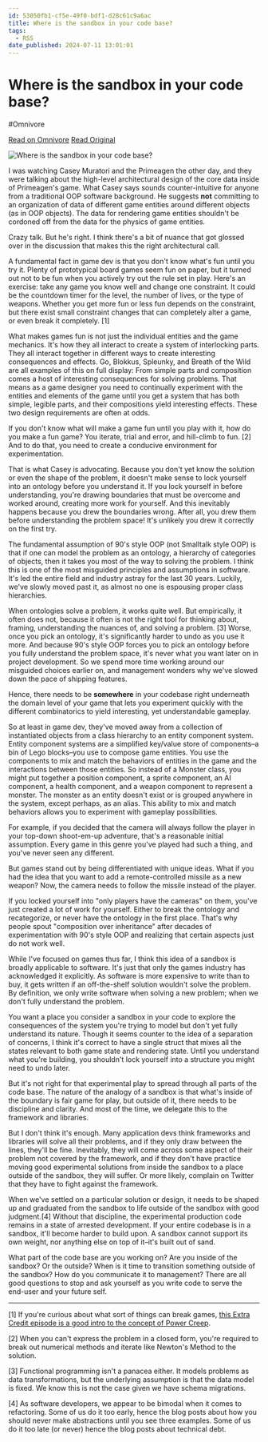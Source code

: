 ```yaml
---
id: 53050fb1-cf5e-49f0-bdf1-d28c61c9a6ac
title: Where is the sandbox in your code base?
tags:
  - RSS
date_published: 2024-07-11 13:01:01
---
```


# Where is the sandbox in your code base?
#Omnivore

[Read on Omnivore](https://omnivore.app/me/where-is-the-sandbox-in-your-code-base-190a3317ebd)
[Read Original](https://interjectedfuture.com/where-is-the-sandbox-in-your-code-base/)



![Where is the sandbox in your code base?](https:&#x2F;&#x2F;proxy-prod.omnivore-image-cache.app&#x2F;0x0,s3gqKzHIg-k61dwXLLMWV5AJY5EYgrySEFpzIsmgTxtk&#x2F;https:&#x2F;&#x2F;interjectedfuture.com&#x2F;content&#x2F;images&#x2F;size&#x2F;w2000&#x2F;2024&#x2F;07&#x2F;DALL-E-2024-07-07-12.20.10---A-playful--digital-rendering-of-a-sandbox-with-various-toys-and-tools-scattered-around.-The-sandbox-should-look-inviting-and-creative--with-a-mix-of-v.jpeg) 

I was watching Casey Muratori and the Primeagen the other day, and they were talking about the high-level architectural design of the core data inside of Primeagen&#39;s game. What Casey says sounds counter-intuitive for anyone from a traditional OOP software background. He suggests **not** committing to an organization of data of different game entities around different objects (as in OOP objects). The data for rendering game entities shouldn&#39;t be cordoned off from the data for the physics of game entities. 

Crazy talk. But he&#39;s right. I think there&#39;s a bit of nuance that got glossed over in the discussion that makes this the right architectural call. 

A fundamental fact in game dev is that you don&#39;t know what&#39;s fun until you try it. Plenty of prototypical board games seem fun on paper, but it turned out not to be fun when you actively try out the rule set in play. Here&#39;s an exercise: take any game you know well and change one constraint. It could be the countdown timer for the level, the number of lives, or the type of weapons. Whether you get more fun or less fun depends on the constraint, but there exist small constraint changes that can completely alter a game, or even break it completely. \[1\]

What makes games fun is not just the individual entities and the game mechanics. It&#39;s how they all interact to create a system of interlocking parts. They all interact together in different ways to create interesting consequences and effects. Go, Blokkus, Spleunky, and Breath of the Wild are all examples of this on full display: From simple parts and composition comes a host of interesting consequences for solving problems. That means as a game designer you need to continually experiment with the entities and elements of the game until you get a system that has both simple, legible parts, and their compositions yield interesting effects. These two design requirements are often at odds.

If you don&#39;t know what will make a game fun until you play with it, how do you make a fun game? You iterate, trial and error, and hill-climb to fun. \[2\] And to do that, you need to create a conducive environment for experimentation. 

That is what Casey is advocating. Because you don&#39;t yet know the solution or even the shape of the problem, it doesn&#39;t make sense to lock yourself into an ontology before you understand it. If you lock yourself in before understanding, you&#39;re drawing boundaries that must be overcome and worked around, creating more work for yourself. And this inevitably happens because you drew the boundaries wrong. After all, you drew them before understanding the problem space! It&#39;s unlikely you drew it correctly on the first try.

The fundamental assumption of 90&#39;s style OOP (not Smalltalk style OOP) is that if one can model the problem as an ontology, a hierarchy of categories of objects, then it takes you most of the way to solving the problem. I think this is one of the most misguided principles and assumptions in software. It&#39;s led the entire field and industry astray for the last 30 years. Luckily, we&#39;ve slowly moved past it, as almost no one is espousing proper class hierarchies.

When ontologies solve a problem, it works quite well. But empirically, it often does not, because it often is not the right tool for thinking about, framing, understanding the nuances of, and solving a problem. \[3\] Worse, once you pick an ontology, it&#39;s significantly harder to undo as you use it more. And because 90&#39;s style OOP forces you to pick an ontology before you fully understand the problem space, it&#39;s never what you want later on in project development. So we spend more time working around our misguided choices earlier on, and management wonders why we&#39;ve slowed down the pace of shipping features. 

Hence, there needs to be **somewhere** in your codebase right underneath the domain level of your game that lets you experiment quickly with the different combinatorics to yield interesting, yet understandable gameplay. 

So at least in game dev, they&#39;ve moved away from a collection of instantiated objects from a class hierarchy to an entity component system. Entity component systems are a simplified key&#x2F;value store of components–a bin of Lego blocks–you use to compose game entities. You use the components to mix and match the behaviors of entities in the game and the interactions between those entities. So instead of a Monster class, you might put together a position component, a sprite component, an AI component, a health component, and a weapon component to represent a monster. The monster as an entity doesn&#39;t exist or is grouped anywhere in the system, except perhaps, as an alias. This ability to mix and match behaviors allows you to experiment with gameplay possibilities.

For example, if you decided that the camera will always follow the player in your top-down shoot-em-up adventure, that&#39;s a reasonable initial assumption. Every game in this genre you&#39;ve played had such a thing, and you&#39;ve never seen any different.

But games stand out by being differentiated with unique ideas. What if you had the idea that you want to add a remote-controlled missile as a new weapon? Now, the camera needs to follow the missile instead of the player.

If you locked yourself into &quot;only players have the cameras&quot; on them, you&#39;ve just created a lot of work for yourself. Either to break the ontology and recategorize, or never have the ontology in the first place. That&#39;s why people spout &quot;composition over inheritance&quot; after decades of experimentation with 90&#39;s style OOP and realizing that certain aspects just do not work well.

While I&#39;ve focused on games thus far, I think this idea of a sandbox is broadly applicable to software. It&#39;s just that only the games industry has acknowledged it explicitly. As software is more expensive to write than to buy, it gets written if an off-the-shelf solution wouldn&#39;t solve the problem. By definition, we only write software when solving a new problem; when we don&#39;t fully understand the problem.

You want a place you consider a sandbox in your code to explore the consequences of the system you&#39;re trying to model but don&#39;t yet fully understand its nature. Though it seems counter to the idea of a separation of concerns, I think it&#39;s correct to have a single struct that mixes all the states relevant to both game state and rendering state. Until you understand what you&#39;re building, you shouldn&#39;t lock yourself into a structure you might need to undo later.

But it&#39;s not right for that experimental play to spread through all parts of the code base. The nature of the analogy of a sandbox is that what&#39;s inside of the boundary is fair game for play, but outside of it, there needs to be discipline and clarity. And most of the time, we delegate this to the framework and libraries. 

But I don&#39;t think it&#39;s enough. Many application devs think frameworks and libraries will solve all their problems, and if they only draw between the lines, they&#39;ll be fine. Inevitably, they will come across some aspect of their problem not covered by the framework, and if they don&#39;t have practice moving good experimental solutions from inside the sandbox to a place outside of the sandbox, they will suffer. Or more likely, complain on Twitter that they have to fight against the framework. 

When we&#39;ve settled on a particular solution or design, it needs to be shaped up and graduated from the sandbox to life outside of the sandbox with good judgment.\[4\] Without that discipline, the experimental production code remains in a state of arrested development. If your entire codebase is in a sandbox, it&#39;ll become harder to build upon. A sandbox cannot support its own weight, nor anything else on top of it–it&#39;s built out of sand. 

What part of the code base are you working on? Are you inside of the sandbox? Or the outside? When is it time to transition something outside of the sandbox? How do you communicate it to management? There are all good questions to stop and ask yourself as you write code to serve the end-user and your future self.

---

\[1\] If you&#39;re curious about what sort of things can break games, [this Extra Credit episode is a good intro to the concept of Power Creep](https:&#x2F;&#x2F;www.youtube.com&#x2F;watch?v&#x3D;M3b3hDvRjJA).

\[2\] When you can&#39;t express the problem in a closed form, you&#39;re required to break out numerical methods and iterate like Newton&#39;s Method to the solution.

\[3\] Functional programming isn&#39;t a panacea either. It models problems as data transformations, but the underlying assumption is that the data model is fixed. We know this is not the case given we have schema migrations.

\[4\] As software developers, we appear to be bimodal when it comes to refactoring. Some of us do it too early, hence the blog posts about how you should never make abstractions until you see three examples. Some of us do it too late (or never) hence the blog posts about technical debt. 